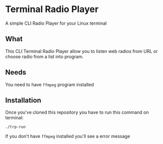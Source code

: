 # Terminal Radio Player

A simple CLI Radio Player for your Linux terminal

## What

This CLI Terminal Radio Player allow you to listen web radios from URL or choose radio from a list into program.

## Needs

You need to have `ffmpeg` program installed

## Installation

Once you've cloned this repository you have to run this command on terminal:

`./trp-run`

If you don't have `ffmpeg` installed you'll see a error message
